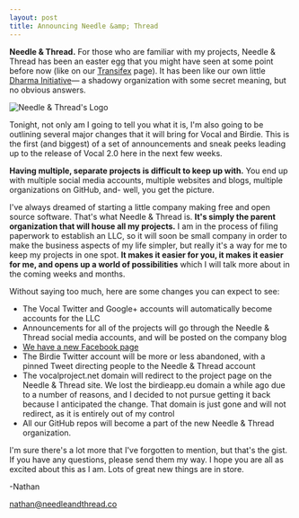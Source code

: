 ```yaml
---
layout: post
title: Announcing Needle &amp; Thread
---
```


**Needle &amp; Thread.** For those who are familiar with my projects, Needle &amp; Thread has been an easter egg that you might have seen at some point before now (like on our [Transifex](https://www.transifex.com/needle-and-thread/vocal/) page). It has been like our own little [Dharma Initiative](https://en.wikipedia.org/wiki/Dharma_Initiative)— a shadowy organization with some secret meaning, but no obvious answers.

![Needle &amp; Thread's Logo](http://needleandthread.co/logo.svg)

Tonight, not only am I going to tell you what it is, I'm also going to be outlining several major changes that it will bring for Vocal and Birdie. This is the first (and biggest) of a set of announcements and sneak peeks leading up to the release of Vocal 2.0 here in the next few weeks.

**Having multiple, separate projects is difficult to keep up with.** You end up with multiple social media accounts, multiple websites and blogs, multiple organizations on GitHub, and- well, you get the picture.

I've always dreamed of starting a little company making free and open source software. That's what Needle & Thread is. **It's simply the parent organization that will house all my projects.** I am in the process of filing paperwork to establish an LLC, so it will soon be small company in order to make the business aspects of my life simpler, but really it's a way for me to keep my projects in one spot. **It makes it easier for you, it makes it easier for me, and opens up a world of possibilities** which I will talk more about in the coming weeks and months.

Without saying too much, here are some changes you can expect to see:

* The Vocal Twitter and Google+ accounts will automatically become accounts for the LLC
* Announcements for all of the projects will go through the Needle &amp; Thread social media accounts, and will be posted on the company blog
* [We have a new Facebook page](https://www.facebook.com/needleandthreadsoftware)
* The Birdie Twitter account will be more or less abandoned, with a pinned Tweet directing people to the Needle &amp; Thread account
* The vocalproject.net domain will redirect to the project page on the Needle &amp; Thread site. We lost the birdieapp.eu domain a while ago due to a number of reasons, and I decided to not pursue getting it back because I anticipated the change. That domain is just gone and will not redirect, as it is entirely out of my control
* All our GitHub repos will become a part of the new Needle &amp; Thread organization.

I'm sure there's a lot more that I've forgotten to mention, but that's the gist. If you have any questions, please send them my way. I hope you are all as excited about this as I am. Lots of great new things are in store.

-Nathan

[nathan@needleandthread.co](mailto:nathan@needleandthread.co)

